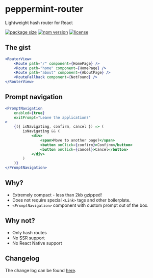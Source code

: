 # peppermint-router

Lightweight hash router for React

[![package size](https://img.shields.io/bundlephobia/minzip/peppermint-router?label=minified%20gzipped)](https://bundlephobia.com/result?p=peppermint-router)
[![npm version](https://img.shields.io/npm/v/peppermint-router.svg?label=version)](https://www.npmjs.com/package/peppermint-router)
[![license](https://img.shields.io/npm/l/peppermint-router.svg)](https://www.npmjs.com/package/peppermint-router)

## The gist

```jsx
<RouterView>
    <Route path="/" component={HomePage} />
    <Route path="home" component={HomePage} />
    <Route path="about" component={AboutPage} />
    <RouteFallback component={NotFound} />
</RouterView>
```

## Prompt navigation

```jsx
<PromptNavigation
    enabled={true}
    exitPrompt="Leave the application?"
>
    {({ isNavigating, confirm, cancel }) => (
        isNavigating && (
            <div>
                <span>Move to another page?</span>
                <button onClick={confirm}>Confirm</button>
                <button onClick={cancel}>Cancel</button>
            </div>
        )
    )}
</PromptNavigation>
```

## Why?

- Extremely compact - less than 2kb gzipped!
- Does not require special `<Link>` tags and other boilerplate.
- `<PromptNavigation>` component with custom prompt out of the box.

## Why not?

- Only hash routes
- No SSR support
- No React Native support

## Changelog

The change log can be found [here](https://github.com/alonrbar/peppermint-router/blob/master/CHANGELOG.md).